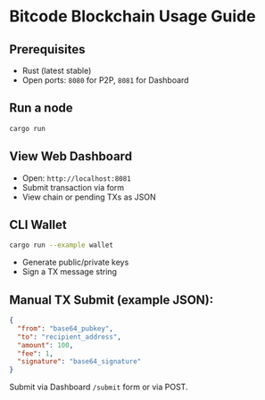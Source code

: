 
# Bitcode Blockchain Usage Guide

## Prerequisites
- Rust (latest stable)
- Open ports: `8080` for P2P, `8081` for Dashboard

## Run a node
```bash
cargo run
```

## View Web Dashboard
- Open: `http://localhost:8081`
- Submit transaction via form
- View chain or pending TXs as JSON

## CLI Wallet
```bash
cargo run --example wallet
```
- Generate public/private keys
- Sign a TX message string

## Manual TX Submit (example JSON):
```json
{
  "from": "base64_pubkey",
  "to": "recipient_address",
  "amount": 100,
  "fee": 1,
  "signature": "base64_signature"
}
```

Submit via Dashboard `/submit` form or via POST.
